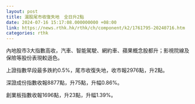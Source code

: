 ```yaml
---
layout: post
title: 滬股尾市收復失地　全日升2點
date: 2024-07-16 15:17:08.000000000 +08:00
link: https://news.rthk.hk/rthk/ch/component/k2/1761795-20240716.htm
categories: rthk
---
```


內地股市3大指數高收，汽車、智能駕駛、網約車、蘋果概念股都升；影視院線及保險等股份表現較遜色。

上證指數早段最多跌約0.5%，尾市收復失地，收市報2976點，升2點。

深證成份指數收報8877點，升75點，升幅0.86%。

創業板指數收報1696點，升23點，升幅1.39%。
